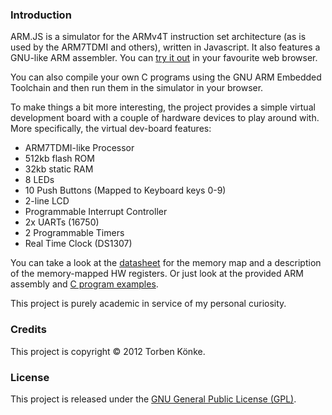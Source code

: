 ### Introduction

ARM.JS is a simulator for the ARMv4T instruction set architecture (as is used by the ARM7TDMI and others), written in Javascript. It also features a GNU-like ARM assembler. You can [try it out](http://smiley22.github.io/ARM.JS/) in your favourite web browser.

You can also compile your own C programs using the GNU ARM Embedded Toolchain and then run them in the simulator in your browser. 

To make things a bit more interesting, the project provides a simple virtual development board with a couple of hardware devices to play around with. More specifically, the virtual dev-board features:

* ARM7TDMI-like Processor
* 512kb flash ROM
* 32kb static RAM
* 8 LEDs
* 10 Push Buttons (Mapped to Keyboard keys 0-9)
* 2-line LCD
* Programmable Interrupt Controller
* 2x UARTs (16750)
* 2 Programmable Timers
* Real Time Clock (DS1307)

You can take a look at the [datasheet](Docs/DevBoard_Datasheet.pdf) for the memory map and a description of the memory-mapped HW registers. Or just look at the provided ARM assembly and [C program examples](C/).

This project is purely academic in service of my personal curiosity.


### Credits

This project is copyright © 2012 Torben Könke.


### License

This project is released under the [GNU General Public License (GPL)](http://www.gnu.org/licenses/old-licenses/gpl-2.0.txt).
